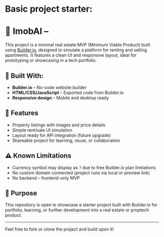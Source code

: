 # Basic project starter:

# 🏡 ImobAI –

This project is a minimal real estate MVP (Minimum Viable Product) built using [Builder.io](https://builder.io), designed to simulate a platform for renting and selling apartments. It features a clean UI and responsive layout, ideal for prototyping or showcasing in a tech portfolio.

## 🔧 Built With:
- **Builder.io** – No-code website builder
- **HTML/CSS/JavaScript** – Exported code from Builder.io
- **Responsive design** – Mobile and desktop ready

## 🚀 Features
- Property listings with images and price details
- Simple rent/sale UI simulation
- Layout ready for API integration (future upgrade)
- Shareable project for learning, reuse, or collaboration

## ⚠️ Known Limitations
- Currency symbol may display as `?` due to free Builder.io plan limitations
- No custom domain connected (project runs via local or preview link)
- No backend – frontend-only MVP

## 🎯 Purpose
This repository is open to showcase a starter project built with Builder.io for portfolio, learning, or further development into a real estate or proptech product.

---

Feel free to fork or clone the project and build upon it!
